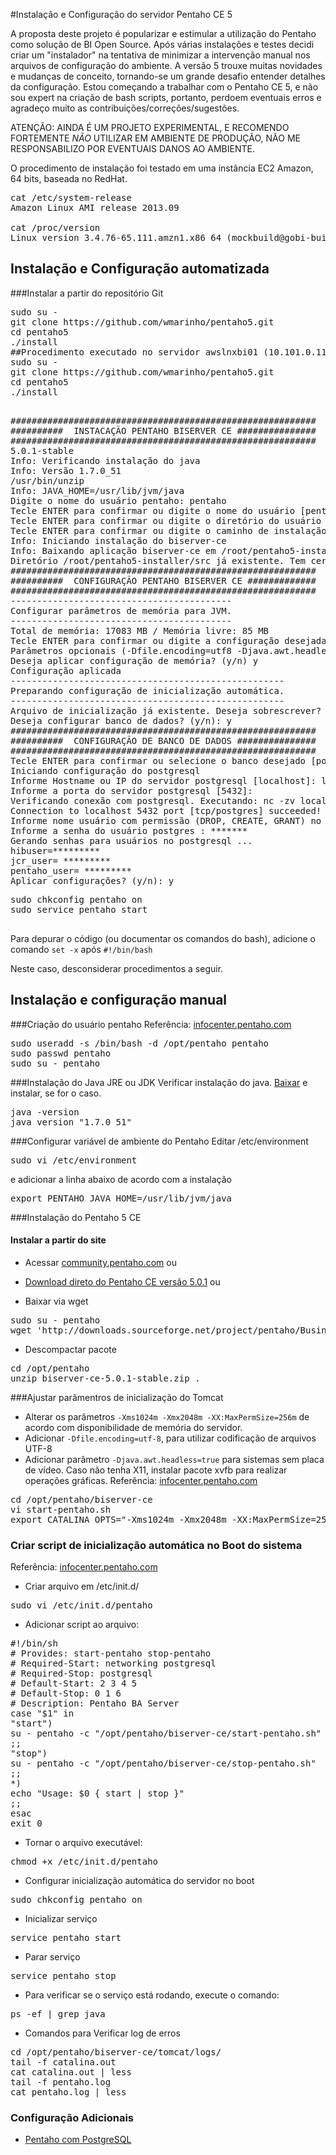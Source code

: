 #Instalação e Configuração do servidor Pentaho CE 5

A proposta deste projeto é popularizar e estimular a utilização do Pentaho como solução de BI Open Source. Após várias instalações e testes decidi criar um "instalador" na tentativa de minimizar a intervenção manual nos arquivos de configuração do ambiente. A versão 5 trouxe muitas novidades e mudanças de conceito, tornando-se um grande desafio entender detalhes da configuração. Estou começando a trabalhar com o Pentaho CE 5, e não sou expert na criação de bash scripts, portanto, perdoem eventuais erros e agradeço muito as contribuições/correções/sugestões. 

ATENÇÃO: AINDA É UM PROJETO EXPERIMENTAL, E RECOMENDO FORTEMENTE *NÃO* UTILIZAR EM AMBIENTE DE PRODUÇÃO, NÃO ME RESPONSABILIZO POR EVENTUAIS DANOS AO AMBIENTE. 

O procedimento de instalação foi testado em uma instância EC2 Amazon, 64 bits, baseada no RedHat.

<pre>
cat /etc/system-release
Amazon Linux AMI release 2013.09

cat /proc/version
Linux version 3.4.76-65.111.amzn1.x86_64 (mockbuild@gobi-build-31004) (gcc version 4.6.3 20120306 (Red Hat 4.6.3-2) (GCC) ) #1 SMP
</pre>

## Instalação e Configuração automatizada



###Instalar a partir do repositório Git
<pre>
sudo su -
git clone https://github.com/wmarinho/pentaho5.git
cd pentaho5
./install
##Procedimento executado no servidor awslnxbi01 (10.101.0.11)
sudo su -
git clone https://github.com/wmarinho/pentaho5.git
cd pentaho5
./install
</pre>
<pre>

##########################################################
##########  INSTACAÇÃO PENTAHO BISERVER CE ###############
##########################################################
5.0.1-stable
Info: Verificando instalação do java
Info: Versão 1.7.0_51
/usr/bin/unzip
Info: JAVA_HOME=/usr/lib/jvm/java
Digite o nome do usuário pentaho: pentaho
Tecle ENTER para confirmar ou digite o nome do usuário [pentaho]:
Tecle ENTER para confirmar ou digite o diretório do usuário pentaho [/opt/pentaho]: /opt/pentaho
Tecle ENTER para confirmar ou digite o caminho de instalação: [/opt/pentaho]? y
Info: Iniciando instalação do biserver-ce
Info: Baixando aplicação biserver-ce em /root/pentaho5-installer/src
Diretório /root/pentaho5-installer/src já existente. Tem certeza que deseja continuar? (y/n):
##########################################################
##########  CONFIGURAÇÃO PENTAHO BISERVER CE #############
##########################################################
------------------------------------------
Configurar parâmetros de memória para JVM.
------------------------------------------
Total de memória: 17083 MB / Memória livre: 85 MB
Tecle ENTER para confirmar ou digite a configuração desejada [-Xmx2048m -Xms1024m]: -Xmx7g -Xms7g
Parâmetros opcionais (-Dfile.encoding=utf8 -Djava.awt.headless=true) :-Dfile.encoding=utf8
Deseja aplicar configuração de memória? (y/n) y
Configuração aplicada
----------------------------------------------------
Preparando configuração de inicialização automática.
----------------------------------------------------
Arquivo de inicialização já existente. Deseja sobrescrever? (y/n): n
Deseja configurar banco de dados? (y/n): y
##########################################################
##########  CONFIGURAÇÃO DE BANCO DE DADOS ###############
##########################################################
Tecle ENTER para confirmar ou selecione o banco desejado [postgresql]:
Iniciando configuração do postgresql
Informe Hostname ou IP do servidor postgresql [localhost]: localhost
Informe a porta do servidor postgresql [5432]:
Verificando conexão com postgresql. Executando: nc -zv localhost 5432
Connection to localhost 5432 port [tcp/postgres] succeeded!
Informe nome usuário com permissão (DROP, CREATE, GRANT) no banco postgresql [postgres]: postgres
Informe a senha do usuário postgres : *******
Gerando senhas para usuários no postgresql ...
hibuser=*********
jcr_user= *********
pentaho_user= *********
Aplicar configurações? (y/n): y
</pre>
<pre>
sudo chkconfig pentaho on
sudo service pentaho start

</pre>
Para depurar o código (ou documentar os comandos do bash), adicione o comando ```set -x``` após ```#!/bin/bash```

Neste caso, desconsiderar procedimentos a seguir.

## Instalação e configuração manual

###Criação do usuário pentaho
Referência: [infocenter.pentaho.com](http://infocenter.pentaho.com/help/topic/install_manual/task_set_environment.html)
<pre>
sudo useradd -s /bin/bash -d /opt/pentaho pentaho
sudo passwd pentaho
sudo su - pentaho
</pre>

###Instalação do Java JRE ou JDK
Verificar instalação do java. [Baixar](http://www.oracle.com/technetwork/pt/java/javase/downloads/jre7-downloads-1880261.html) e instalar, se for o caso.
<pre>
java -version
java version "1.7.0_51"
</pre>
###Configurar variável de ambiente do Pentaho
Editar /etc/environment
<pre>
sudo vi /etc/environment
</pre>

e adicionar a linha abaixo de acordo com a instalação

<pre>
export PENTAHO_JAVA_HOME=/usr/lib/jvm/java
</pre>


###Instalação do Pentaho 5 CE

#### Instalar a partir do site
* Acessar [community.pentaho.com](http://community.pentaho.com/) ou

* [Download direto do Pentaho CE versão 5.0.1](https://sourceforge.net/projects/pentaho/files/Business%20Intelligence%20Server/5.0.1-stable/) ou

* Baixar via wget
<pre>
sudo su - pentaho
wget 'http://downloads.sourceforge.net/project/pentaho/Business%20Intelligence%20Server/5.0.1-stable/biserver-ce-5.0.1-stable.zip?r=http%3A%2F%2Fsourceforge.net%2Fprojects%2Fpentaho%2Ffiles%2FBusiness%2520Intelligence%2520Server%2F5.0.1-stable%2F&ts=1394208071&use_mirror=ufpr' -O biserver-ce-5.0.1-stable.zip
</pre>

* Descompactar pacote
<pre>
cd /opt/pentaho
unzip biserver-ce-5.0.1-stable.zip .
</pre>


###Ajustar parâmentros de inicialização do Tomcat 

* Alterar os parâmetros ```-Xms1024m -Xmx2048m -XX:MaxPermSize=256m``` de acordo com disponibilidade de memória do servidor.
* Adicionar ```-Dfile.encoding=utf-8```, para utilizar codificação de arquivos UTF-8
* Adicionar parâmetro ```-Djava.awt.headless=true``` para sistemas sem placa de vídeo. Caso não tenha X11, instalar pacote xvfb para realizar operações gráficas. Referência: [infocenter.pentaho.com](http://infocenter.pentaho.com/help/index.jsp?topic=%2Finstall_manual%2Ftask_set_environment.html)

<pre>
cd /opt/pentaho/biserver-ce
vi start-pentaho.sh
export CATALINA_OPTS="-Xms1024m -Xmx2048m -XX:MaxPermSize=256m -Dsun.rmi.dgc.client.gcInterval=3600000 -Dsun.rmi.dgc.server.gcInterval=3600000"
</pre>

### Criar script de inicialização automática no Boot do sistema

Referência: [infocenter.pentaho.com](http://infocenter.pentaho.com/help/index.jsp?topic=%2Fconfig_ba_server%2Ftask_starting_ba_server.html)

* Criar arquivo em /etc/init.d/
<pre>
sudo vi /etc/init.d/pentaho
</pre>

* Adicionar script ao arquivo:
<pre>
#!/bin/sh
# Provides: start-pentaho stop-pentaho
# Required-Start: networking postgresql
# Required-Stop: postgresql
# Default-Start: 2 3 4 5
# Default-Stop: 0 1 6
# Description: Pentaho BA Server
case "$1" in
"start")
su - pentaho -c "/opt/pentaho/biserver-ce/start-pentaho.sh"
;;
"stop")
su - pentaho -c "/opt/pentaho/biserver-ce/stop-pentaho.sh"
;;
*)
echo "Usage: $0 { start | stop }"
;;
esac
exit 0
</pre>

* Tornar o arquivo executável:
<pre>
chmod +x /etc/init.d/pentaho
</pre>

* Configurar inicialização automática do servidor no boot
<pre>
sudo chkconfig pentaho on
</pre>

* Inicializar serviço
<pre>
service pentaho start
</pre>

* Parar serviço
<pre>
service pentaho stop
</pre>

* Para verificar se o serviço está rodando, execute o comando:
<pre>
ps -ef | grep java
</pre>

* Comandos para Verificar log de erros
<pre>
cd /opt/pentaho/biserver-ce/tomcat/logs/
tail -f catalina.out
cat catalina.out | less
tail -f pentaho.log
cat pentaho.log | less
</pre>

### Configuração Adicionais

* [Pentaho com PostgreSQL](https://github.com/wmarinho/pentaho5/tree/master/config/postgresql)
